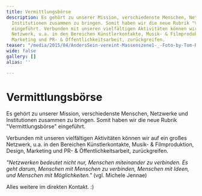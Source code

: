 ```yaml
---
title: Vermittlungsbörse
description: Es gehört zu unserer Mission, verschiedenste Menschen, Netzwerke und
  Institutionen zusammen zu bringen. Somit haben wir die neue Rubrik "Vermittlungsbörse"
  eingeführt. Verbunden mit unseren vielfältigen Aktivitäten können wir auf ein großes
  Netzwerk, u.a. in den Bereichen Künstlerkontakte, Musik- & Filmproduktion, Design,
  Marketing und PR- & Öffentlichkeitsarbeit, zurückgreifen.
teaser: "/media/2015/04/AndersSein-vereint-Massenszene1-_-Foto-by-Tom-Roeler.jpg"
wide: false
gallery: []
alias: ''

---
```

# Vermittlungsbörse

Es gehört zu unserer Mission, verschiedenste Menschen, Netzwerke und Institutionen zusammen zu bringen. Somit haben wir die neue Rubrik "Vermittlungsbörse" eingeführt.

Verbunden mit unseren vielfältigen Aktivitäten können wir auf ein großes Netzwerk, u.a. in den Bereichen Künstlerkontakte, Musik- & Filmproduktion, Design, Marketing und PR- & Öffentlichkeitsarbeit, zurückgreifen.

_"Netzwerken bedeutet nicht nur, Menschen miteinander zu verbinden. Es geht darum, Menschen mit Menschen zu verbinden, Menschen mit Ideen, und Menschen mit Möglichkeiten."_ (vgl. Michele Jennae)

Alles weitere im direkten Kontakt. :)